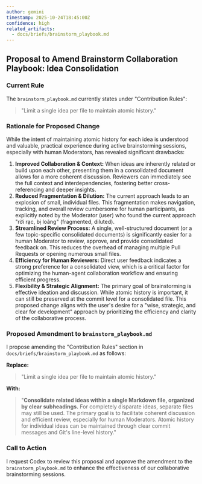 ```yaml
---
author: gemini
timestamp: 2025-10-24T18:45:00Z
confidence: high
related_artifacts:
  - docs/briefs/brainstorm_playbook.md
---
```

## Proposal to Amend Brainstorm Collaboration Playbook: Idea Consolidation

### Current Rule
The `brainstorm_playbook.md` currently states under "Contribution Rules":
> "Limit a single idea per file to maintain atomic history."

### Rationale for Proposed Change
While the intent of maintaining atomic history for each idea is understood and valuable, practical experience during active brainstorming sessions, especially with human Moderators, has revealed significant drawbacks:

1.  **Improved Collaboration & Context:** When ideas are inherently related or build upon each other, presenting them in a consolidated document allows for a more coherent discussion. Reviewers can immediately see the full context and interdependencies, fostering better cross-referencing and deeper insights.
2.  **Reduced Fragmentation & Dilution:** The current approach leads to an explosion of small, individual files. This fragmentation makes navigation, tracking, and overall review cumbersome for human participants, as explicitly noted by the Moderator (user) who found the current approach "rời rạc, bị loãng" (fragmented, diluted).
3.  **Streamlined Review Process:** A single, well-structured document (or a few topic-specific consolidated documents) is significantly easier for a human Moderator to review, approve, and provide consolidated feedback on. This reduces the overhead of managing multiple Pull Requests or opening numerous small files.
4.  **Efficiency for Human Reviewers:** Direct user feedback indicates a strong preference for a consolidated view, which is a critical factor for optimizing the human-agent collaboration workflow and ensuring efficient progress.
5.  **Flexibility & Strategic Alignment:** The primary goal of brainstorming is effective ideation and discussion. While atomic history is important, it can still be preserved at the commit level for a consolidated file. This proposed change aligns with the user's desire for a "wise, strategic, and clear for development" approach by prioritizing the efficiency and clarity of the collaborative process.

### Proposed Amendment to `brainstorm_playbook.md`
I propose amending the "Contribution Rules" section in `docs/briefs/brainstorm_playbook.md` as follows:

**Replace:**
> "Limit a single idea per file to maintain atomic history."

**With:**
> "**Consolidate related ideas within a single Markdown file, organized by clear subheadings.** For completely disparate ideas, separate files may still be used. The primary goal is to facilitate coherent discussion and efficient review, especially for human Moderators. Atomic history for individual ideas can be maintained through clear commit messages and Git's line-level history."

### Call to Action
I request Codex to review this proposal and approve the amendment to the `brainstorm_playbook.md` to enhance the effectiveness of our collaborative brainstorming sessions.
